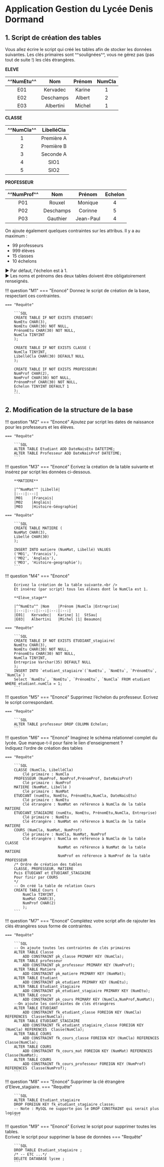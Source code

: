 # Application Gestion du Lycée Denis Dormand

## 1. Script de création des tables
Vous allez écrire le script qui créé les tables afin de stocker les données suivantes. Les clés primaires sont ^^soulignées^^, vous ne gérez pas (pas tout de suite !) les clés étrangères.

**ELEVE**

| ^^NumEtu^^	|Nom	|Prénom	|NumCla|
|:--:|:--:|:--:|:--:|
|E01	|Kervadec|	Karine|	1|
|E02	|Deschamps|	Albert	|2|
|E03	|Albertini|	Michel|	1|

**CLASSE**

| ^^NumCla^^ |	LibelléCla|
|:--:|:--:|
|1	|Première A|
|2	|Première B|
|3	|Seconde A|
|4 |SIO1|
|5|SIO2|

**PROFESSEUR**

|^^NumProf^^|	Nom	|Prénom|	Echelon|
|:--:|:--:|:--:|:--:|
|P01|	Rouxel	|Monique|	4|
|P02|	Deschamps	|Corinne|	5|
|P03|	Gauthier	|Jean-Paul|	4|

On ajoute également quelques contraintes sur les attribus. Il y a au maximum :

- 99 professeurs
- 999 élèves
- 15 classes
- 10 échelons

:arrow_forward: Par défaut, l'échelon est à 1.<br />
:arrow_forward: Les noms et prénoms des deux tables doivent être obligatoirement renseignés.

!!! question "M1"
	=== "Enoncé"
		Donnez le script de création de la base, respectant ces contraintes.
	
	=== "Requête"

		```SQL
		CREATE TABLE IF NOT EXISTS ETUDIANT(
		NumEtu CHAR(3),
		NomEtu CHAR(30) NOT NULL,
		PrénomEtu CHAR(30) NOT NULL,
		NumCla TINYINT
		);

		CREATE TABLE IF NOT EXISTS CLASSE (
		NumCla TINYINT,
		LibelléCla CHAR(30) DEFAULT NULL
		);

		CREATE TABLE IF NOT EXISTS PROFESSEUR(
		NumProf CHAR(2),
		NomProf CHAR(30) NOT NULL,
		PrénomProf CHAR(30) NOT NULL,
		Echelon TINYINT DEFAULT 1
		);
		```

## 2. Modification de la structure de la base

!!! question "M2"
	=== "Enoncé"
		Ajoutez par script les dates de naissance pour les professeurs et les élèves. 
	
	=== "Requête"

		```SQL
		ALTER TABLE Etudiant ADD DateNaisEtu DATETIME;
		ALTER TABLE Professeur ADD DateNaisProf DATETIME;
		```

!!! question "M3"
	=== "Enoncé"
		Ecrivez la création de la table suivante et insérez par script les données ci-dessous.

		**MATIERE**

		|^^NumMat^^	|Libellé|
		|:--:|:--:|
		|M01	|Français|
		|M02	|Anglais|
		|M03	|Histoire-Géographie|

	=== "Requête"

		```SQL
		CREATE TABLE MATIERE (
		NumMat CHAR(3),
		Libellé CHAR(30)
		);

		INSERT INTO matiere (NumMat, Libellé) VALUES
		('M01', 'Francais'),
		('M02', 'Anglais'),
		('M03', 'Histoire-geographie');
		```

!!! question "M4"
	=== "Enoncé"

		Ecrivez la création de la table suivante.<br />
		Et insérez (par script) tous les élèves dont le NumCla est 1.

		**Elève_stage**

		|^^NumEtu^^	|Nom	|Prénom	|NumCla	|Entreprise|
		|:--:|:--:|:--:|:--:|:--:|
		|E01|	Kervadec|	Karine|	1|	StSau|
		|E03|	Albertini	|Michel	|1|	Beaumon|

	=== "Requête"

		```SQL
		CREATE TABLE IF NOT EXISTS ETUDIANT_stagiaire(
		NumEtu CHAR(3),
		NomEtu CHAR(30) NOT NULL,
		PrénomEtu CHAR(30) NOT NULL,
		NumCla TINYINT,
		Entreprise Varchar(35) DEFAULT NULL
		);
		INSERT INTO `etudiant_stagiaire`(`NumEtu`, `NomEtu`, `PrénomEtu`, `NumCla`)
		Select `NumEtu`, `NomEtu`, `PrénomEtu`, `NumCla` FROM etudiant WHERE etudiant.numCla = 1;
		```

!!! question "M5"
	=== "Enoncé"
		Supprimez l’échelon du professeur. Ecrivez le script correspondant.

	=== "Requête"
		
		```SQL
		ALTER TABLE professeur DROP COLUMN Echelon;
		```

!!! question "M6"
	=== "Enoncé"
		Imaginez le schéma relationnel complet du lycée. Que manque-t-il pour faire le lien d'enseignement ?<br />
		Indiquez l’ordre de création des tables

	=== "Requête"

		```SQL
		CLASSE (NumCla, LibelléCla)
			Clé primaire : NumCla
		PROFESSEUR (NumProf, NomProf,PrénomProf, DateNaisProf)
			Clé primaire : NumProf
		MATIERE (NumMat, Libellé )
			Clé primaire : NumMat
		ETUDIANT (numEtu, NomEtu, PrénomEtu,NumCla, DateNaisEtu)
			Clé primaire : NumEtu
			Clé étrangère : NumMat en référence à NumCla de la table MATIERE
		ETUDIANT_STAGIAIRE (numEtu, NomEtu, PrénomEtu,NumCla, Entreprise)
			Clé primaire : NumEtu
			Clé étrangère : NumMat en référence à NumCla de la table MATIERE
		COURS (NumCla, NumMat, NumProf)
			Clé primaire : NumCla, NumMat, NumProf
			Clé étrangère : NumCla en référence à NumCla de la table CLASSE
							NumMat en référence à NumMat de la table MATIERE
							NumProf en référence à NumProf de la table PROFESSEUR		
		/* Ordre de création des tables 
		CLASSE, PROFESSEUR, MATIERE
		Puis ETUDIANT et ETUDIANT_STAGIAIRE
		Pour finir par COURS
		*/
		-- On créé la table de relation Cours
		CREATE TABLE Cours (
			NumCla TINYINT, 
			NumMat CHAR(3),
			NumProf CHAR(2)
			);
		```

!!! question "M7"
	=== "Enoncé"
		Complétez votre script afin de rajouter les clés étrangères sous forme de contraintes.

	=== "Requête"

		```SQL
		-- On ajoute toutes les contraintes de clés primaires
		ALTER TABLE Classe 
			ADD CONSTRAINT pk_classe PRIMARY KEY (NumCla);
		ALTER TABLE professeur 
			ADD CONSTRAINT pk_professeur PRIMARY KEY (NumProf);
		ALTER TABLE Matiere 
			ADD CONSTRAINT pk_matiere PRIMARY KEY (NumMat);
		ALTER TABLE Etudiant 
			ADD CONSTRAINT pk_etudiant PRIMARY KEY (NumEtu);
		ALTER TABLE Etudiant_stagiaire
			ADD CONSTRAINT pk_etudiant_stagiaire PRIMARY KEY (NumEtu);
		ALTER TABLE cours 
			ADD CONSTRAINT pk_cours PRIMARY KEY (NumCla,NumProf,NumMat);
		--On ajoute les contraintes de clés étrangères
		ALTER TABLE ETUDIANT
			ADD CONSTRAINT fk_etudiant_classe FOREIGN KEY (NumCla) REFERENCES  Classe(NumCla);
		ALTER TABLE ETUDIANT_STAGIAIRE
			ADD CONSTRAINT fk_etudiant_stagiaire_classe FOREIGN KEY (NumCla) REFERENCES  Classe(NumCla);
		ALTER TABLE COURS
			ADD CONSTRAINT fk_cours_classe FOREIGN KEY (NumCla) REFERENCES  Classe(NumCla);
		ALTER TABLE COURS
			ADD CONSTRAINT fk_cours_mat FOREIGN KEY (NumMat) REFERENCES  Classe(NumMat);
		ALTER TABLE COURS
			ADD CONSTRAINT fk_cours_professeur FOREIGN KEY (NumProf) REFERENCES  Classe(NumProf);
		```

!!! question "M8"
	=== "Enoncé"
		Supprimer la clé étrangère d'Eleve_stagiaire.
	=== "Requête"

		```SQL
		ALTER TABLE Etudiant_stagiaire 
		DROP FOREIGN KEY fk_etudiant_stagiaire_classe;
		-- Note : MySQL ne supporte pas le DROP CONSTRAINT qui serait plus logique
		```

!!! question "M9"
	=== "Enoncé"
		Ecrivez le script pour supprimer toutes les tables.<br />
		Ecrivez le script pour supprimer la base de données
	=== "Requête"

		```SQL
		DROP TABLE Etudiant_stagiaire ;
		/* -- ETC ...*/
		DELETE DATABASE lycee ;
		```